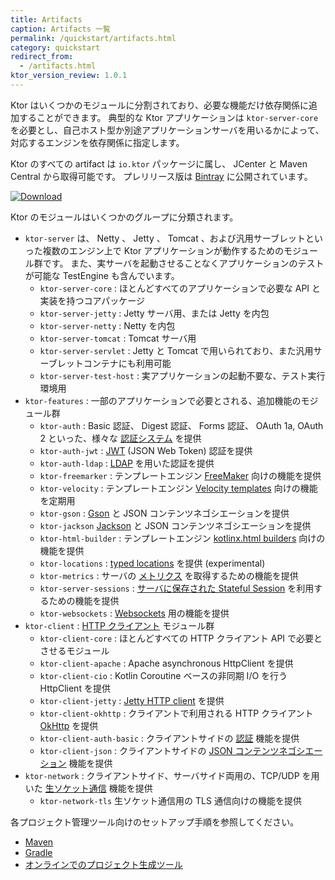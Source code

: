 ```yaml
---
title: Artifacts
caption: Artifacts 一覧
permalink: /quickstart/artifacts.html
category: quickstart
redirect_from:
  - /artifacts.html
ktor_version_review: 1.0.1
---
```


Ktor はいくつかのモジュールに分割されており、必要な機能だけ依存関係に追加することができます。
典型的な Ktor アプリケーションは `ktor-server-core` を必要とし、自己ホスト型か別途アプリケーションサーバを用いるかによって、
対応するエンジンを依存関係に指定します。

Ktor のすべての artifact は `io.ktor` パッケージに属し、 JCenter と Maven Central から取得可能です。
プレリリース版は [Bintray](https://bintray.com/kotlin/ktor) に公開されています。

[![Download](https://api.bintray.com/packages/kotlin/ktor/ktor/images/download.svg?version={{site.ktor_version}})](https://bintray.com/kotlin/ktor/ktor/{{site.ktor_version}})
    
Ktor のモジュールはいくつかのグループに分類されます。

* `ktor-server` は、 Netty 、 Jetty 、 Tomcat 、および汎用サーブレットといった複数のエンジン上で Ktor アプリケーションが動作するためのモジュール群です。
また、実サーバを起動させることなくアプリケーションのテストが可能な TestEngine も含んでいます。
  * `ktor-server-core` : ほとんどすべてのアプリケーションで必要な API と実装を持つコアパッケージ
  * `ktor-server-jetty` : Jetty サーバ用、または Jetty を内包
  * `ktor-server-netty` : Netty を内包
  * `ktor-server-tomcat` : Tomcat サーバ用
  * `ktor-server-servlet` : Jetty と Tomcat で用いられており、また汎用サーブレットコンテナにも利用可能
  * `ktor-server-test-host` : 実アプリケーションの起動不要な、テスト実行環境用
* `ktor-features` : 一部のアプリケーションで必要とされる、追加機能のモジュール群
  * `ktor-auth` : Basic 認証、 Digest 認証、 Forms 認証、 OAuth 1a, OAuth 2 といった、様々な [認証システム](/servers/features/authentication.html) を提供
  * `ktor-auth-jwt` : [JWT](/servers/features/authentication/jwt.html) (JSON Web Token) 認証を提供
  * `ktor-auth-ldap` : [LDAP](/servers/features/authentication/ldap.html) を用いた認証を提供
  * `ktor-freemarker` : テンプレートエンジン [FreeMaker](/servers/features/templates/freemarker.html) 向けの機能を提供
  * `ktor-velocity` : テンプレートエンジン [Velocity templates](/servers/features/templates/velocity.html) 向けの機能を定期用
  * `ktor-gson` : [Gson](/servers/features/content-negotiation/gson.html) と JSON コンテンツネゴシエーションを提供
  * `ktor-jackson` [Jackson](/servers/features/content-negotiation/jackson.html) と JSON コンテンツネゴシエーションを提供
  * `ktor-html-builder` : テンプレートエンジン [kotlinx.html builders](/servers/features/templates/html-dsl.html) 向けの機能を提供
  * `ktor-locations` : [typed locations](/servers/features/locations.html) を提供 (experimental)
  * `ktor-metrics` : サーバの [メトリクス](/servers/features/metrics.html) を取得するための機能を提供
  * `ktor-server-sessions` : [サーバに保存された Stateful Session](/servers/features/sessions.html) を利用するための機能を提供
  * `ktor-websockets` : [Websockets](/servers/features/websockets.html) 用の機能を提供
* `ktor-client` : [HTTP クライアント](/clients/http-client.html) モジュール群
  * `ktor-client-core` : ほとんどすべての HTTP クライアント API で必要とさせるモジュール
  * `ktor-client-apache` : Apache asynchronous HttpClient を提供
  * `ktor-client-cio` : Kotlin Coroutine ベースの非同期 I/O を行う HttpClient を提供
  * `ktor-client-jetty` : [Jetty HTTP client](https://www.eclipse.org/jetty/javadoc/current/org/eclipse/jetty/http2/client/HTTP2Client.html) を提供
  * `ktor-client-okhttp` : クライアントで利用される HTTP クライアント [OkHttp](https://square.github.io/okhttp/) を提供
  * `ktor-client-auth-basic` : クライアントサイドの [認証](/clients/http-client/features/auth.html) 機能を提供
  * `ktor-client-json` : クライアントサイドの [JSON コンテンツネゴシエーション](/clients/http-client/features/json-feature.html) 機能を提供
* `ktor-network` : クライアントサイド、サーバサイド両用の、TCP/UDP を用いた [生ソケット通信](/servers/raw-sockets.html) 機能を提供
  * `ktor-network-tls` 生ソケット通信用の TLS 通信向けの機能を提供
 
各プロジェクト管理ツール向けのセットアップ手順を参照してください。

* [Maven](/quickstart/quickstart/maven.html)
* [Gradle](/quickstart/quickstart/gradle.html)
* [オンラインでのプロジェクト生成ツール](/quickstart/generator.html)

